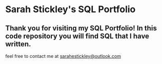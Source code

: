 # Sarah Stickley's SQL Portfolio
## Thank you for visiting my SQL Portfolio! In this code repository you will find SQL that I have written.
feel free to contact me at sarahestickley@outlook.com
